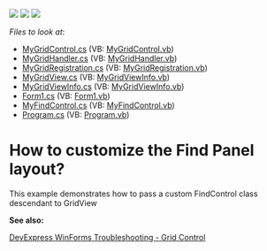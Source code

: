 <!-- default badges list -->
![](https://img.shields.io/endpoint?url=https://codecentral.devexpress.com/api/v1/VersionRange/128627064/20.1.7%2B)
[![](https://img.shields.io/badge/Open_in_DevExpress_Support_Center-FF7200?style=flat-square&logo=DevExpress&logoColor=white)](https://supportcenter.devexpress.com/ticket/details/E2806)
[![](https://img.shields.io/badge/📖_How_to_use_DevExpress_Examples-e9f6fc?style=flat-square)](https://docs.devexpress.com/GeneralInformation/403183)
<!-- default badges end -->
<!-- default file list -->
*Files to look at*:

* [MyGridControl.cs](./CS/MyXtraGrid/Custom%20GridView/MyGridControl.cs) (VB: [MyGridControl.vb](./VB/MyXtraGrid/Custom%20GridView/MyGridControl.vb))
* [MyGridHandler.cs](./CS/MyXtraGrid/Custom%20GridView/MyGridHandler.cs) (VB: [MyGridHandler.vb](./VB/MyXtraGrid/Custom%20GridView/MyGridHandler.vb))
* [MyGridRegistration.cs](./CS/MyXtraGrid/Custom%20GridView/MyGridRegistration.cs) (VB: [MyGridRegistration.vb](./VB/MyXtraGrid/Custom%20GridView/MyGridRegistration.vb))
* [MyGridView.cs](./CS/MyXtraGrid/Custom%20GridView/MyGridView.cs) (VB: [MyGridViewInfo.vb](./VB/MyXtraGrid/Custom%20GridView/MyGridViewInfo.vb))
* [MyGridViewInfo.cs](./CS/MyXtraGrid/Custom%20GridView/MyGridViewInfo.cs) (VB: [MyGridViewInfo.vb](./VB/MyXtraGrid/Custom%20GridView/MyGridViewInfo.vb))
* [Form1.cs](./CS/MyXtraGrid/Form1.cs) (VB: [Form1.vb](./VB/MyXtraGrid/Form1.vb))
* [MyFindControl.cs](./CS/MyXtraGrid/MyFindControl.cs) (VB: [MyFindControl.vb](./VB/MyXtraGrid/MyFindControl.vb))
* [Program.cs](./CS/MyXtraGrid/Program.cs) (VB: [Program.vb](./VB/MyXtraGrid/Program.vb))
<!-- default file list end -->
# How to customize the Find Panel layout?


<p>This example demonstrates how to pass a custom FindControl class descendant to GridView</p>

<b>See also:</b>

[DevExpress WinForms Troubleshooting - Grid Control](https://go.devexpress.com/CheatSheets_WinForms_Examples_T934742.aspx)

<br/>


